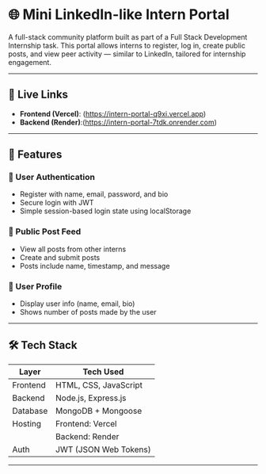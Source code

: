 # 🌐 Mini LinkedIn-like Intern Portal

A full-stack community platform built as part of a Full Stack Development Internship task. This portal allows interns to register, log in, create public posts, and view peer activity — similar to LinkedIn, tailored for internship engagement.

---

## 🔗 Live Links

- **Frontend (Vercel)**: (https://intern-portal-q9xi.vercel.app)  
- **Backend (Render)**:(https://intern-portal-7tdk.onrender.com)

---

## 📌 Features

### 👤 User Authentication
- Register with name, email, password, and bio
- Secure login with JWT
- Simple session-based login state using localStorage

### 📝 Public Post Feed
- View all posts from other interns
- Create and submit posts
- Posts include name, timestamp, and message

### 🧾 User Profile
- Display user info (name, email, bio)
- Shows number of posts made by the user

---

## 🛠 Tech Stack

| Layer       | Tech Used               |
|-------------|--------------------------|
| Frontend    | HTML, CSS, JavaScript    |
| Backend     | Node.js, Express.js      |
| Database    | MongoDB + Mongoose       |
| Hosting     | Frontend: Vercel         |
|             | Backend: Render          |
| Auth        | JWT (JSON Web Tokens)    |

---



